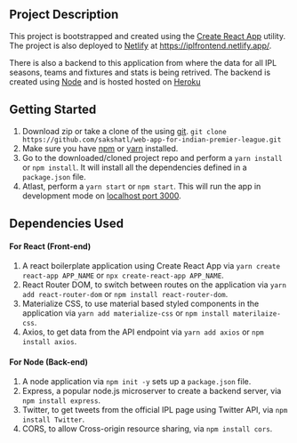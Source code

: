 ## Project Description

This project is bootstrapped and created using the [Create React App](https://github.com/facebook/create-react-app) utility.
The project is also deployed to [Netlify](https://www.netlify.com) at https://iplfrontend.netlify.app/.

There is also a backend to this application from where the data for all IPL seasons, teams and fixtures and stats is being retrived.
The backend is created using [Node](https://nodejs.org/) and is hosted hosted on [Heroku](https://www.heroku.com)


## Getting Started 

1. Download zip or take a clone of the using [git](https://git-scm.com/). `git clone https://github.com/sakshatl/web-app-for-indian-premier-league.git`
2. Make sure you have [npm](https://www.npmjs.com/) or [yarn](https://classic.yarnpkg.com/lang/en/) installed. 
3. Go to the downloaded/cloned project repo and perform a `yarn install` or `npm install`. It will install all the dependencies defined in a `package.json` file.
4. Atlast, perform a `yarn start` or `npm start`. This will run the app in development mode on [localhost port 3000]( http://localhost:3000 ).


## Dependencies Used

#### For React (Front-end)

1. A react boilerplate application using Create React App via `yarn create react-app APP_NAME` or `npx create-react-app APP_NAME`.
2. React Router DOM, to switch between routes on the application via `yarn add react-router-dom` or `npm install react-router-dom`.
3. Materialize CSS, to use material based styled components in the application via `yarn add materialize-css` or `npm install materilaize-css`.
4. Axios, to get data from the API endpoint via `yarn add axios` or `npm install axios`.


#### For Node (Back-end)

1. A node application via `npm init -y` sets up a `package.json` file.
2. Express, a popular node.js microserver to create a backend server, via `npm install express`.
3. Twitter, to get tweets from the official IPL page using Twitter API, via `npm install Twitter`.
4. CORS, to allow Cross-origin resource sharing, via `npm install cors`.